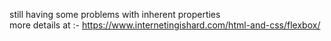 still having some problems with inherent properties <br/>
more details at :- https://www.internetingishard.com/html-and-css/flexbox/
